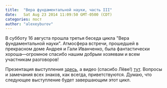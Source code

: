 ```yaml
---
title:  "Вера фундаментальной науки, часть III"
date:   Sat Aug 23 2014 11:09:50 GMT-0500 (CDT)
categories: пост
author: "alexeyburov"
---
```


В субботу 16 августа прошла третья беседа цикла "Вера фундаментальной науки". Атмосфера встречи, прошедшей в прекрасном доме Андрея и Гали Иванченко, была фантастически хороша—огромное спасибо нашим добрым хозяевам и всем участникам разговоров!

Презентация выступления <a href="http://www.fermisocietyofphilosophy.org/CFF/Faith%20of%20Science/FaithOfScience_ru_part3.pdf">здесь</a>, а видео (спасибо Лёве!) <a href="http://youtu.be/wSCv_b2iDfU">тут</a>. Вопросы и замечания всех знаков, как всегда, приветствуются. Думаю, что следующее выступление будет завершающим этот цикл. 